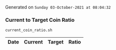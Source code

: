 Generated on `Sunday 03-October-2021 at 08:04:32`

### Current to Target Coin Ratio
`current_coin_ratio.sh`

Date|Current|Target|Ratio
---|---|---|---
